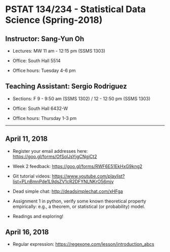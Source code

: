 # PSTAT 134/234 - Statistical Data Science (Spring-2018)

## Instructor: Sang-Yun Oh

- Lectures: MW 11 am - 12:15 pm (SSMS 1303)

- Office: South Hall 5514

- Office hours: Tuesday 4-6 pm


## Teaching Assistant: Sergio Rodriguez 

- Sections: F 9 - 9:50 am (SSMS 1302) / 12 - 12:50 pm (SSMS 1303)

- Office: South Hall 6432-W

- Office hours: Thursday 1-3 pm

----

## April 11, 2018

- Register your email addresses here: https://goo.gl/forms/OfSolJsYjgCNgjCt2

- Week 2 feedback: https://goo.gl/forms/RWF6E51EkHxG9kng2

- Git tutorial videos: https://www.youtube.com/playlist?list=PLnBmnPde1L9dsZV1cR2DFYNLNKrO56mjy

- Dead simple chat: http://deadsimplechat.com/xHFga

- Assignment 1 in python, verify some known theoretical property empirically: e.g., a theorem, or statistical (or probability) model.

- Readings and exploring!

## April 16, 2018

- Regular expression: https://regexone.com/lesson/introduction_abcs
